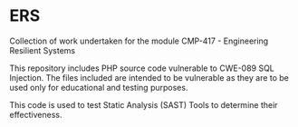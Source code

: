 # ERS
Collection of work undertaken for the module CMP-417 - Engineering Resilient Systems

This repository includes PHP source code vulnerable to CWE-089 SQL Injection. 
The files included are intended to be vulnerable as they are to be used only for educational and testing purposes.

This code is used to test Static Analysis (SAST) Tools to determine their effectiveness. 

